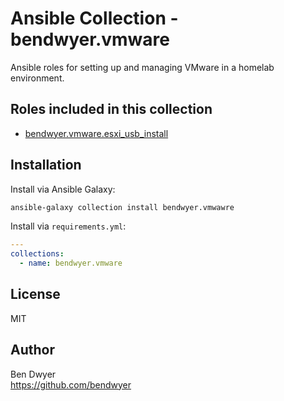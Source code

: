 # Ansible Collection - bendwyer.vmware

Ansible roles for setting up and managing VMware in a homelab environment.

## Roles included in this collection

 - [bendwyer.vmware.esxi_usb_install](https://github.com/bendwyer/ansible-collection-vmware/blob/main/roles/esxi_usb_install/README.md)

## Installation

Install via Ansible Galaxy:

```bash
ansible-galaxy collection install bendwyer.vmwawre
```

Install via `requirements.yml`:

```yaml
---
collections:
  - name: bendwyer.vmware
```

## License

MIT

## Author

Ben Dwyer  
https://github.com/bendwyer
